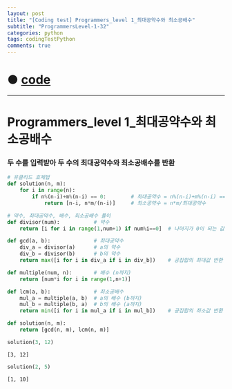 ```yaml
---
layout: post
title: "[Coding test] Programmers_level 1_최대공약수와 최소공배수"
subtitle: "ProgrammersLevel-1-32"
categories: python
tags: codingTestPython
comments: true
---
```


# ● [code](https://github.com/JeongJaeyoung0/coding_test/blob/7c506eab42af71d1aaa3223d0c1c7fe26b24cbe7/210717_Programmers_level%201_%EC%B5%9C%EB%8C%80%EA%B3%B5%EC%95%BD%EC%88%98%EC%99%80%20%EC%B5%9C%EC%86%8C%EA%B3%B5%EB%B0%B0%EC%88%98.ipynb)

***

# Programmers_level 1_최대공약수와 최소공배수
### 두 수를 입력받아 두 수의 최대공약수와 최소공배수를 반환


```python
# 유클리드 호제법
def solution(n, m):
    for i in range(n):
        if n%(n-i)+m%(n-i) == 0:        # 최대공약수 = n%(n-i)+m%(n-i) == 0
            return [n-i, n*m/(n-i)]     # 최소공약수 = n*m/최대공약수
```


```python
# 약수, 최대공약수, 배수, 최소공배수 풀이
def divisor(num):           # 약수
    return [i for i in range(1,num+1) if num%i==0]  # 나머지가 0이 되는 값 반환

def gcd(a, b):              # 최대공약수
    div_a = divisor(a)      # a의 약수
    div_b = divisor(b)      # b의 약수
    return max([i for i in div_a if i in div_b])    # 공집합의 최대값 반환

def multiple(num, n):       # 배수 (n까지)
    return [num*i for i in range(1,n+1)]

def lcm(a, b):              # 최소공배수
    mul_a = multiple(a, b)  # a의 배수 (b까지)
    mul_b = multiple(b, a)  # b의 배수 (a까지)
    return min([i for i in mul_a if i in mul_b])    # 공집합의 최소값 반환

def solution(n, m):
    return [gcd(n, m), lcm(n, m)]
```


```python
solution(3, 12)
```




    [3, 12]




```python
solution(2, 5)
```




    [1, 10]